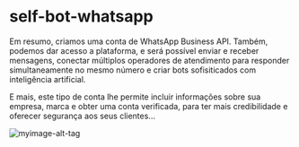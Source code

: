 # self-bot-whatsapp
Em resumo, criamos uma conta de WhatsApp Business API. Também, podemos dar acesso a plataforma, e será possível enviar e receber mensagens, conectar múltiplos operadores de atendimento para responder simultaneamente no mesmo número e criar bots sofisiticados com inteligência artificial.

E mais, este tipo de conta lhe permite incluir informações sobre sua empresa, marca e obter uma conta verificada, para ter mais credibilidade e oferecer segurança aos seus clientes...


![myimage-alt-tag](https://i.ytimg.com/vi/0HEZ3_u8ZDk/maxresdefault.jpg)
